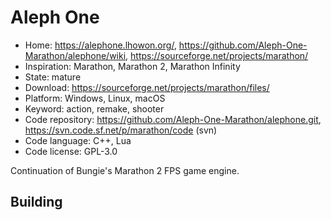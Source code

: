 # Aleph One

- Home: https://alephone.lhowon.org/, https://github.com/Aleph-One-Marathon/alephone/wiki, https://sourceforge.net/projects/marathon/
- Inspiration: Marathon, Marathon 2, Marathon Infinity
- State: mature
- Download: https://sourceforge.net/projects/marathon/files/
- Platform: Windows, Linux, macOS
- Keyword: action, remake, shooter
- Code repository: https://github.com/Aleph-One-Marathon/alephone.git, https://svn.code.sf.net/p/marathon/code (svn)
- Code language: C++, Lua
- Code license: GPL-3.0

Continuation of Bungie's Marathon 2 FPS game engine.

## Building
